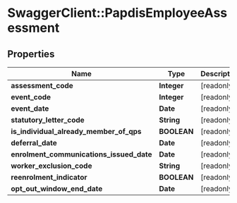 # SwaggerClient::PapdisEmployeeAssessment

## Properties
Name | Type | Description | Notes
------------ | ------------- | ------------- | -------------
**assessment_code** | **Integer** | [readonly] | [optional] 
**event_code** | **Integer** | [readonly] | [optional] 
**event_date** | **Date** | [readonly] | [optional] 
**statutory_letter_code** | **String** | [readonly] | [optional] 
**is_individual_already_member_of_qps** | **BOOLEAN** | [readonly] | [optional] 
**deferral_date** | **Date** | [readonly] | [optional] 
**enrolment_communications_issued_date** | **Date** | [readonly] | [optional] 
**worker_exclusion_code** | **String** | [readonly] | [optional] 
**reenrolment_indicator** | **BOOLEAN** | [readonly] | [optional] 
**opt_out_window_end_date** | **Date** | [readonly] | [optional] 

